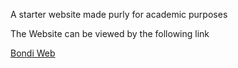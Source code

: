 A starter website made purly for academic purposes

The Website can be viewed by the following link

<a href="https://bondiweb.netlify.app/"> Bondi Web </a>
